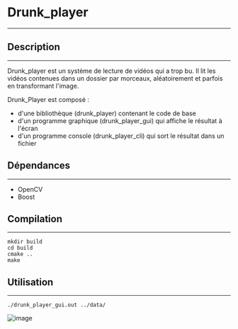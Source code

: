 # Drunk_player
---
## Description
---
Drunk_player est un système de lecture de vidéos qui a trop bu.
Il lit les vidéos contenues dans un dossier par morceaux, aléatoirement et parfois en transformant l'image.

Drunk_Player est composé :

* d'une bibliothèque (drunk_player) contenant le code de base
* d'un programme graphique (drunk_player_gui) qui affiche le résultat à l'écran
* d'un programme console (drunk_player_cli) qui sort le résultat dans un fichier

## Dépendances
---
* OpenCV
* Boost

## Compilation
---
```
mkdir build
cd build
cmake ..
make
```
## Utilisation
---
```
./drunk_player_gui.out ../data/
```
![image](drung_player_gui.png)